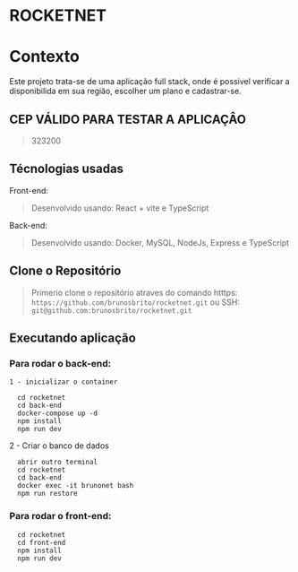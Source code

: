 # ROCKETNET

# Contexto
Este projeto trata-se de uma aplicação full stack, onde é possivel verificar a disponibilida em sua região, escolher um plano e cadastrar-se.

## CEP VÁLIDO PARA TESTAR A APLICAÇÂO
> 323200


## Técnologias usadas

Front-end:
> Desenvolvido usando: React + vite e TypeScript

Back-end:
> Desenvolvido usando: Docker, MySQL, NodeJs, Express e TypeScript

## Clone o Repositório

> Primerio clone o repositório atraves do comando 
> htttps: ```https://github.com/brunosbrito/rocketnet.git```
> ou
> SSH: ```git@github.com:brunosbrito/rocketnet.git```

## Executando aplicação

### Para rodar o back-end:
	1 - inicializar o container
  ```
    cd rocketnet
    cd back-end
    docker-compose up -d
    npm install
    npm run dev
 
  ```
  2 - Criar o banco de dados
  ```
    abrir outro terminal
    cd rocketnet
    cd back-end
    docker exec -it brunonet bash
    npm run restore
 
  ```


### Para rodar o front-end:
  ```
    cd rocketnet
    cd front-end
    npm install
    npm run dev
 
  ```
